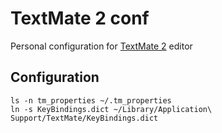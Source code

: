 # TextMate 2 conf

Personal configuration for [TextMate 2](https://macromates.com/) editor

## Configuration

```
ls -n tm_properties ~/.tm_properties
ln -s KeyBindings.dict ~/Library/Application\ Support/TextMate/KeyBindings.dict
```
